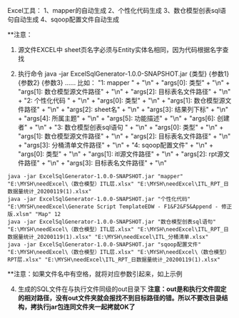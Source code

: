 Excel工具：
    1、mapper的自动生成
    2、个性化代码生成
    3、数仓模型创表sql语句自动生成
    4、sqoop配置文件自动生成
    
**注意：

1. 源文件EXCEL中 sheet页名字必须与Entity实体名相同，因为代码根据名字查找
    
2. 执行命令 java -jar ExcelSqlGenerator-1.0.0-SNAPSHOT.jar {类型} {参数1} {参数2} {参数3} ......
比如：
"1: mapper  " + "\n" +
            "args[0]: 类型" + "\n" +
            "args[1]: 数仓模型源文件路径" + "\n" +
            "args[2]: 目标表名文件路径" + "\n" +
"2: 个性化代码  " + "\n" +
            "args[0]: 类型" + "\n" +
            "args[1]: 数仓模型源文件路径" + "\n" +
            "args[2]: sheet名" + "\n" +
            "args[3]: 结果列下标" + "\n" +
            "args[4]: 所属主题" + "\n" +
            "args[5]: 功能描述" + "\n" +
            "args[6]: 创建者" + "\n" +
"3: 数仓模型创表sql语句  "  + "\n" +
            "args[0]: 类型" + "\n" +
            "args[1]: 数仓模型源文件路径" + "\n" +
            "args[2]: 目标表名文件路径" + "\n" +
            "args[3]: 分桶清单文件路径" + "\n" +
"4: sqoop配置文件"  + "\n" +
            "args[0]: 类型" + "\n" +
            "args[1]: itl源文件路径" + "\n" +
            "args[2]: rpt源文件路径" + "\n" +
            "args[3]: 目标表名文件路径" + "\n"

 ```
 java -jar ExcelSqlGenerator-1.0.0-SNAPSHOT.jar "mapper" "E:\MYSH\needExcel\（数仓模型）ITL层.xlsx" "E:\MYSH\needExcel\ITL_RPT_日数据量统计_20200119(1).xlsx"
 java -jar ExcelSqlGenerator-1.0.0-SNAPSHOT.jar "个性化代码" "E:\MYSH\needExcel\Generate Script TemplateEDW - F1&F2&F5&Append - 修正版.xlsm" "Map" 12
 java -jar ExcelSqlGenerator-1.0.0-SNAPSHOT.jar "数仓模型创表sql语句" "E:\MYSH\needExcel\（数仓模型）ITL层.xlsx" "E:\MYSH\needExcel\ITL_RPT_日数据量统计_20200119(1).xlsx" "E:\MYSH\needExcel\ITL_分桶清单.xlsx"
 java -jar ExcelSqlGenerator-1.0.0-SNAPSHOT.jar "sqoop配置文件" "E:\MYSH\needExcel\（数仓模型）ITL层.xlsx" "E:\MYSH\needExcel\（数仓模型）RPT层.xlsx" "E:\MYSH\needExcel\ITL_RPT_日数据量统计_20200119(1).xlsx"
 ```
 **注意：如果文件名中有空格，就将对应参数引起来，如上示例
 
4. 生成的SQL文件在与执行文件同级的out目录下
 **注意：out是和执行文件固定的相对路径，没有out文件夹就会报找不到目标路径的错。所以不要改目录结构，拷执行jar包连同文件夹一起拷就OK了**


